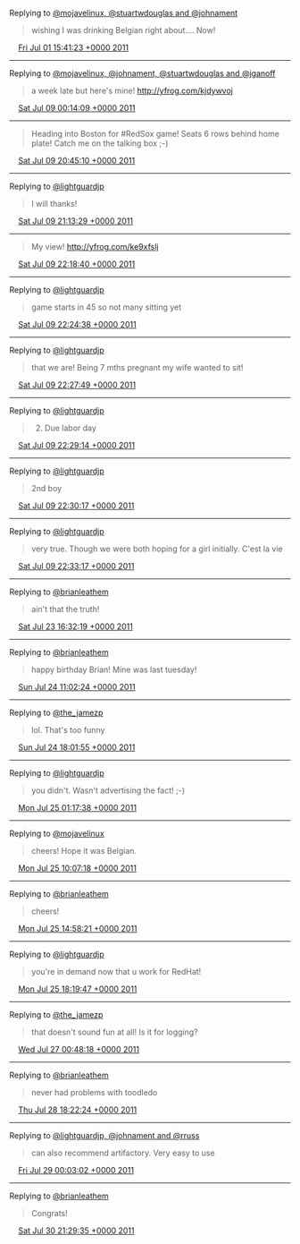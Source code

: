 Replying to [@mojavelinux, @stuartwdouglas and @johnament](https://twitter.com/mojavelinux/status/86821446076215296)

> wishing I was drinking Belgian right about.... Now!

<img src="/images/twitter/media/tweet.ico" width="12" /> [Fri Jul 01 15:41:23 +0000 2011](https://twitter.com/kenfinnigan/status/86821711558868993)

----

Replying to [@mojavelinux, @johnament, @stuartwdouglas and @jganoff](https://twitter.com/mojavelinux/status/87042810510979072)

> a week late but here's mine! http://yfrog.com/kjdywvoj

<img src="/images/twitter/media/tweet.ico" width="12" /> [Sat Jul 09 00:14:09 +0000 2011](https://twitter.com/kenfinnigan/status/89487466146439168)

----

> Heading into Boston for #RedSox game! Seats 6 rows behind home plate! Catch me on the talking box ;-)

<img src="/images/twitter/media/tweet.ico" width="12" /> [Sat Jul 09 20:45:10 +0000 2011](https://twitter.com/kenfinnigan/status/89797262510800896)

----

Replying to [@lightguardjp](https://twitter.com/lightguardjp/status/89799704933695488)

> I will thanks!

<img src="/images/twitter/media/tweet.ico" width="12" /> [Sat Jul 09 21:13:29 +0000 2011](https://twitter.com/kenfinnigan/status/89804387442102272)

----

> My view! http://yfrog.com/ke9xfslj

<img src="/images/twitter/media/tweet.ico" width="12" /> [Sat Jul 09 22:18:40 +0000 2011](https://twitter.com/kenfinnigan/status/89820793617395712)

----

Replying to [@lightguardjp](https://twitter.com/lightguardjp/status/89821625444343808)

> game starts in 45 so not many sitting yet

<img src="/images/twitter/media/tweet.ico" width="12" /> [Sat Jul 09 22:24:38 +0000 2011](https://twitter.com/kenfinnigan/status/89822293219491840)

----

Replying to [@lightguardjp](https://twitter.com/lightguardjp/status/89822867788800000)

> that we are! Being 7 mths pregnant my wife wanted to sit!

<img src="/images/twitter/media/tweet.ico" width="12" /> [Sat Jul 09 22:27:49 +0000 2011](https://twitter.com/kenfinnigan/status/89823095921180672)

----

Replying to [@lightguardjp](https://twitter.com/lightguardjp/status/89823262644776960)

> 2. Due labor day

<img src="/images/twitter/media/tweet.ico" width="12" /> [Sat Jul 09 22:29:14 +0000 2011](https://twitter.com/kenfinnigan/status/89823451854016512)

----

Replying to [@lightguardjp](https://twitter.com/lightguardjp/status/89823565540626432)

> 2nd boy

<img src="/images/twitter/media/tweet.ico" width="12" /> [Sat Jul 09 22:30:17 +0000 2011](https://twitter.com/kenfinnigan/status/89823715038199808)

----

Replying to [@lightguardjp](https://twitter.com/lightguardjp/status/89823871775162368)

> very true. Though we were both hoping for a girl initially. C'est la vie

<img src="/images/twitter/media/tweet.ico" width="12" /> [Sat Jul 09 22:33:17 +0000 2011](https://twitter.com/kenfinnigan/status/89824470088425472)

----

Replying to [@brianleathem](https://twitter.com/brianleathem/status/94794159822614528)

> ain't that the truth!

<img src="/images/twitter/media/tweet.ico" width="12" /> [Sat Jul 23 16:32:19 +0000 2011](https://twitter.com/kenfinnigan/status/94807062214754304)

----

Replying to [@brianleathem](https://twitter.com/brianleathem/status/95027275883483136)

> happy birthday Brian! Mine was last tuesday!

<img src="/images/twitter/media/tweet.ico" width="12" /> [Sun Jul 24 11:02:24 +0000 2011](https://twitter.com/kenfinnigan/status/95086421924257792)

----

Replying to [@the_jamezp](https://twitter.com/the_jamezp/status/95157534398226432)

> lol. That's too funny

<img src="/images/twitter/media/tweet.ico" width="12" /> [Sun Jul 24 18:01:55 +0000 2011](https://twitter.com/kenfinnigan/status/95191996855091200)

----

Replying to [@lightguardjp](https://twitter.com/lightguardjp/status/95289279571431424)

> you didn't. Wasn't advertising the fact! ;-)

<img src="/images/twitter/media/tweet.ico" width="12" /> [Mon Jul 25 01:17:38 +0000 2011](https://twitter.com/kenfinnigan/status/95301649198882816)

----

Replying to [@mojavelinux](https://twitter.com/mojavelinux/status/95431186616299520)

> cheers! Hope it was Belgian.

<img src="/images/twitter/media/tweet.ico" width="12" /> [Mon Jul 25 10:07:18 +0000 2011](https://twitter.com/kenfinnigan/status/95434943374696448)

----

Replying to [@brianleathem](https://twitter.com/brianleathem/status/95508048197595136)

> cheers!

<img src="/images/twitter/media/tweet.ico" width="12" /> [Mon Jul 25 14:58:21 +0000 2011](https://twitter.com/kenfinnigan/status/95508188773892096)

----

Replying to [@lightguardjp](https://twitter.com/lightguardjp/status/95554371730944000)

> you're in demand now that u work for RedHat!

<img src="/images/twitter/media/tweet.ico" width="12" /> [Mon Jul 25 18:19:47 +0000 2011](https://twitter.com/kenfinnigan/status/95558883329839104)

----

Replying to [@the_jamezp](https://twitter.com/the_jamezp/status/96012401572446208)

> that doesn't sound fun at all! Is it for logging?

<img src="/images/twitter/media/tweet.ico" width="12" /> [Wed Jul 27 00:48:18 +0000 2011](https://twitter.com/kenfinnigan/status/96019041793212416)

----

Replying to [@brianleathem](https://twitter.com/brianleathem/status/96633551377801217)

> never had problems with toodledo

<img src="/images/twitter/media/tweet.ico" width="12" /> [Thu Jul 28 18:22:24 +0000 2011](https://twitter.com/kenfinnigan/status/96646705545613312)

----

Replying to [@lightguardjp, @johnament and @rruss](https://twitter.com/lightguardjp/status/96729096712757249)

> can also recommend artifactory. Very easy to use

<img src="/images/twitter/media/tweet.ico" width="12" /> [Fri Jul 29 00:03:02 +0000 2011](https://twitter.com/kenfinnigan/status/96732426868506624)

----

Replying to [@brianleathem](https://twitter.com/brianleathem/status/97413448325017601)

> Congrats!

<img src="/images/twitter/media/tweet.ico" width="12" /> [Sat Jul 30 21:29:35 +0000 2011](https://twitter.com/kenfinnigan/status/97418585177198592)